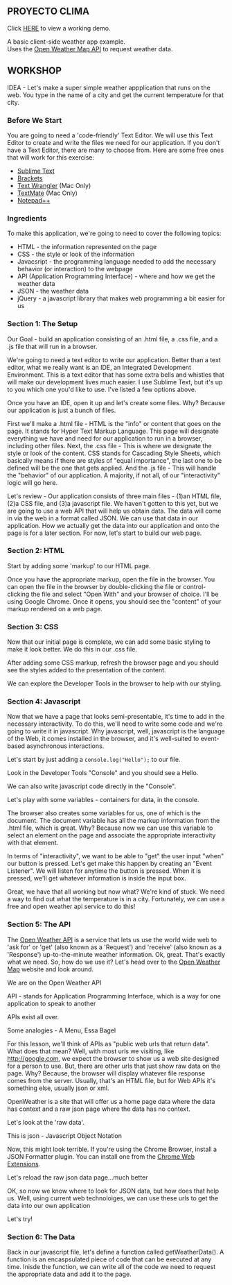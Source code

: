 PROYECTO CLIMA
-------------

Click [HERE](http://craigprotzel.github.io/weather-world) to view a working demo.

A basic client-side weather app example.  
Uses the [Open Weather Map API](http://openweathermap.org/api) to request weather data.

## WORKSHOP

IDEA - Let's make a super simple weather appplication that runs on the web. You type in the name of a city and get the current temperature for that city. 

### Before We Start
You are going to need a 'code-friendly' Text Editor. We will use this Text Editor to create and write the files we need for our application. If you don't have a Text Editor, there are many to choose from. Here are some free ones that will work for this exercise:
* [Sublime Text](http://www.sublimetext.com/2)
* [Brackets](http://brackets.io)
* [Text Wrangler](http://www.barebones.com/products/textwrangler/download.html) (Mac Only)
* [TextMate](http://macromates.com/) (Mac Only)
* [Notepad++](https://notepad-plus-plus.org/download/v6.9.1.html)

### Ingredients
To make this application, we're going to need to cover the following topics:
  * HTML - the information represented on the page
  * CSS - the style or look of the information
  * Javacsript - the programming language needed to add the necessary behavior (or interaction) to the webpage
  * API (Application Programming Interface) - where and how we get the weather data
  * JSON - the weather data
  * jQuery - a javascript library that makes web programming a bit easier for us

### Section 1: The Setup
Our Goal - build an application consisting of an .html file, a .css file, and a .js file that will run in a browser.

We're going to need a text editor to write our application. Better than a text editor, what we really want is an IDE, an Integrated Development Environment. This is a text editor that has some extra bells and whistles that will make our development lives much easier. I use Sublime Text, but it's up to you which one you'd like to use. I've listed a few options above.

Once you have an IDE, open it up and let's create some files. Why? Because our application is just a bunch of files.

First we'll make a .html file - HTML is the "info" or content that goes on the page. It stands for Hyper Text Markup Language. This page will designate everything we have and need for our application to run in a browser, including other files.
Next, the .css file - This is where we designate the style or look of the content. CSS stands for Cascading Style Sheets, which basically means if there are styles of "equal importance", the last one to be defined will be the one that gets applied.
And the .js file - This will handle the "behavior" of our application. A majority, if not all, of our "interactivity" logic will go here.

Let's review - Our application consists of three main files - (1)an HTML file, (2)a CSS file, and (3)a javascript file. We haven't gotten to this yet, but we are going to use a web API that will help us obtain data. The data will come in via the web in a format called JSON. We can use that data in our application. How we actually get the data into our application and onto the page is for a later section. For now, let's start to build our web page.

### Section 2: HTML
Start by adding some 'markup' to our HTML page. 

Once you have the appropriate markup, open the file in the browser. You can open the file in the browser by double-clicking the file or control-clicking the file and select "Open With" and your browser of choice. I'll be using Google Chrome. Once it opens, you should see the "content" of your markup rendered on a web page.


### Section 3: CSS
Now that our initial page is complete, we can add some basic styling to make it look better. We do this in our .css file.

After adding some CSS markup, refresh the browser page and you should see the styles added to the presentation of the content.

We can explore the Developer Tools in the browser to help with our styling.

### Section 4: Javascript
Now that we have a page that looks semi-presentable, it's time to add in the necessary interactivity. To do this, we'll need to write some code and we're going to write it in javascript. Why javascript, well, javascript is the language of the Web, it comes installed in the browser, and it's well-suited to event-based asynchronous interactions.

Let's start by just adding a ``console.log("Hello");`` to our file.

Look in the Developer Tools "Console" and you should see a Hello.

We can also write javascript code directly in the "Console".

Let's play with some variables - containers for data, in the console.

The browser also creates some variables for us, one of which is the document. The document variable has all the markup information from the .html file, which is great. Why? Because now we can use this variable to select an element on the page and associate the appropriate interactivity with that element.

In terms of "interactivity", we want to be able to "get" the user input "when" our button is pressed. Let's get make this happen by creating an "Event Listener". We will listen for anytime the button is pressed. When it is pressed, we'll get whatever information is inside the input box.

Great, we have that all working but now what? We're kind of stuck. We need a way to find out what the temperature is in a city. Fortunately, we can use a free and open weather api service to do this!

### Section 5: The API
The [Open Weather API](http://openweathermap.org/api) is a service that lets us use the world wide web to 'ask for' or 'get' (also known as a 'Request') and 'receive' (also known as a 'Response') up-to-the-minute weather information. Ok, great. That's exactly what we need. So, how do we use it? Let's head over to the [Open Weather Map](http://openweathermap.org) website and look around.  

We are on the Open Weather API

API - stands for Application Programming Interface, which is a way for one application to speak to another

APIs exist all over.

Some analogies - A Menu, Essa Bagel

For this lesson, we'll think of APIs as "public web urls that return data". What does that mean? Well, with most urls  we visiting, like http://google.com, we expect the browser to show us a web site designed for a person to use. But, there are other urls that just show raw data on the page. Why? Because, the browser will display whatever file response comes from the server. Usually, that's an HTML file, but for Web APIs it's something else, usually json or xml.

OpenWeather is a site that will offer us a home page data where the data has context and a raw json page where the data has no context.

Let's look at the 'raw data'.

This is json - Javascript Object Notation

Now, this might look terrible. If you're using the Chrome Browser, install a JSON Formatter plugin. You can install one from the [Chrome Web Extensions](https://chrome.google.com/webstore/category/extensions).

Let's reload the raw json data page...much better

OK, so now we know where to look for JSON data, but how does that help us. Well, using current web technoloiges, we can use these urls to get the data into our own application

Let's try!

### Section 6: The Data 
Back in our javascript file, let's define a function called getWeatherData(). A function is an encaspsulated piece of code that can be executed at any time. Inisde the function, we can write all of the code we need to request the appropriate data and add it to the page.
